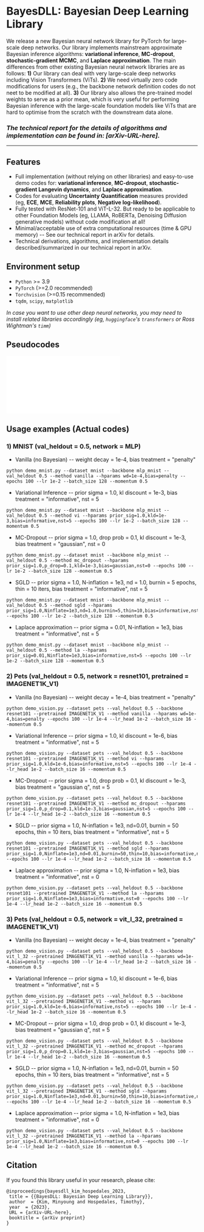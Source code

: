 # BayesDLL: Bayesian Deep Learning Library

We release a new Bayesian neural network library for PyTorch for large-scale deep networks. Our library implements mainstream approximate Bayesian inference algorithms: **variational inference**, **MC-dropout**, **stochastic-gradient MCMC**, and **Laplace approximation**. The main differences from other existing Bayesian neural network libraries are as follows: 
**1)** Our library can deal with very large-scale deep networks including Vision Transformers (ViTs). 
**2)** We need virtually zero code modifications for users (e.g., the backbone network definition codes do not neet to be modified at all). 
**3)** Our library also allows the pre-trained model weights to serve as a prior mean, which is very useful for performing Bayesian inference with the large-scale foundation models like ViTs that are hard to optimise from the scratch with the downstream data alone. 

### *The technical report for the details of algorithms and implementation can be found in: [arXiv-URL-here].*

---

## Features

* Full implementation (without relying on other libraries) and easy-to-use demo codes for: **variational inference**, **MC-dropout**, **stochastic-gradient Langevin dynamics**, and **Laplace approximation**.
* Codes for evaluating **Uncertainty Quantification** measures provided (eg, **ECE**, **MCE**, **Reliability plots**, **Negative log-likelihood**).
* Fully tested with ResNet-101 and ViT-L-32. But ready to be applicable to other Foundation Models (eg, LLAMA, RoBERTa, Denoising Diffusion generative models) without code modification at all!
* Minimal/acceptable use of extra computational resources (time & GPU memory) -- See our technical report in arXiv for details.
* Technical derivations, algorithms, and implementation details described/summarized in our technical report in arXiv.


## Environment setup

* ```Python``` >= 3.9
* ```PyTorch``` (>=2.0 recommended)
* ```Torchvision``` (>=0.15 recommended)
* ```tqdm```, ```scipy```, ```matplotlib```

 *In case you want to use other deep neural networks, you may need to install related libraries accordingly (eg, ```huggingface```'s ```transformers``` or Ross Wightman's ```timm```)*


## Pseudocodes

![plot](./figure/pseudocode.html.pdf)


## Usage examples (Actual codes)

### 1) MNIST (val_heldout = 0.5, network = MLP)

* Vanilla (no Bayesian) -- weight decay = 1e-4, bias treatment = "penalty"
```
python demo_mnist.py --dataset mnist --backbone mlp_mnist --val_heldout 0.5 --method vanilla --hparams wd=1e-4,bias=penalty --epochs 100 --lr 1e-2 --batch_size 128 --momentum 0.5
```

* Variational Inference -- prior sigma = 1.0, kl discount = 1e-3, bias treatment = "informative", nst = 5
```
python demo_mnist.py --dataset mnist --backbone mlp_mnist --val_heldout 0.5 --method vi --hparams prior_sig=1.0,kld=1e-3,bias=informative,nst=5 --epochs 100 --lr 1e-2 --batch_size 128 --momentum 0.5
```

* MC-Dropout -- prior sigma = 1.0, drop prob = 0.1, kl discount = 1e-3, bias treatment = "gaussian", nst = 0
```
python demo_mnist.py --dataset mnist --backbone mlp_mnist --val_heldout 0.5 --method mc_dropout --hparams prior_sig=1.0,p_drop=0.1,kld=1e-3,bias=gaussian,nst=0 --epochs 100 --lr 1e-2 --batch_size 128 --momentum 0.5
```

* SGLD -- prior sigma = 1.0, N-inflation = 1e3, nd = 1.0, burnin = 5 epochs, thin = 10 iters, bias treatment = "informative", nst = 5
```
python demo_mnist.py --dataset mnist --backbone mlp_mnist --val_heldout 0.5 --method sgld --hparams prior_sig=1.0,Ninflate=1e3,nd=1.0,burnin=5,thin=10,bias=informative,nst=5 --epochs 100 --lr 1e-2 --batch_size 128 --momentum 0.5 
```

* Laplace approximation -- prior sigma = 0.01, N-inflation = 1e3, bias treatment = "informative", nst = 5
```
python demo_mnist.py --dataset mnist --backbone mlp_mnist --val_heldout 0.5 --method la --hparams prior_sig=0.01,Ninflate=1e3,bias=informative,nst=5 --epochs 100 --lr 1e-2 --batch_size 128 --momentum 0.5
```


### 2) Pets (val_heldout = 0.5, network = resnet101, pretrained = IMAGENET1K_V1)

* Vanilla (no Bayesian) -- weight decay = 1e-4, bias treatment = "penalty"
```
python demo_vision.py --dataset pets --val_heldout 0.5 --backbone resnet101 --pretrained IMAGENET1K_V1 --method vanilla --hparams wd=1e-4,bias=penalty --epochs 100 --lr 1e-4 --lr_head 1e-2 --batch_size 16 --momentum 0.5 
```

* Variational Inference -- prior sigma = 1.0, kl discount = 1e-6, bias treatment = "informative", nst = 5
```
python demo_vision.py --dataset pets --val_heldout 0.5 --backbone resnet101 --pretrained IMAGENET1K_V1 --method vi --hparams prior_sig=1.0,kld=1e-6,bias=informative,nst=5 --epochs 100 --lr 1e-4 --lr_head 1e-2 --batch_size 16 --momentum 0.5 
```

* MC-Dropout -- prior sigma = 1.0, drop prob = 0.1, kl discount = 1e-3, bias treatment = "gaussian q", nst = 5
```
python demo_vision.py --dataset pets --val_heldout 0.5 --backbone resnet101 --pretrained IMAGENET1K_V1 --method mc_dropout --hparams prior_sig=1.0,p_drop=0.1,kld=1e-3,bias=gaussian,nst=5 --epochs 100 --lr 1e-4 --lr_head 1e-2 --batch_size 16 --momentum 0.5
```

* SGLD -- prior sigma = 1.0, N-inflation = 1e3, nd=0.01, burnin = 50 epochs, thin = 10 iters, bias treatment = "informative", nst = 5
```
python demo_vision.py --dataset pets --val_heldout 0.5 --backbone resnet101 --pretrained IMAGENET1K_V1 --method sgld --hparams prior_sig=1.0,Ninflate=1e3,nd=0.01,burnin=50,thin=10,bias=informative,nst=5 --epochs 100 --lr 1e-4 --lr_head 1e-2 --batch_size 16 --momentum 0.5
```

* Laplace approximation -- prior sigma = 1.0, N-inflation = 1e3, bias treatment = "informative", nst = 0
```
python demo_vision.py --dataset pets --val_heldout 0.5 --backbone resnet101 --pretrained IMAGENET1K_V1 --method la --hparams prior_sig=1.0,Ninflate=1e3,bias=informative,nst=0 --epochs 100 --lr 1e-4 --lr_head 1e-2 --batch_size 16 --momentum 0.5
```


### 3) Pets (val_heldout = 0.5, network = vit_l_32, pretrained = IMAGENET1K_V1)

* Vanilla (no Bayesian) -- weight decay = 1e-4, bias treatment = "penalty"
```
python demo_vision.py --dataset pets --val_heldout 0.5 --backbone vit_l_32 --pretrained IMAGENET1K_V1 --method vanilla --hparams wd=1e-4,bias=penalty --epochs 100 --lr 1e-4 --lr_head 1e-2 --batch_size 16 --momentum 0.5
```

* Variational Inference -- prior sigma = 1.0, kl discount = 1e-6, bias treatment = "informative", nst = 5
```
python demo_vision.py --dataset pets --val_heldout 0.5 --backbone vit_l_32 --pretrained IMAGENET1K_V1 --method vi --hparams prior_sig=1.0,kld=1e-6,bias=informative,nst=5 --epochs 100 --lr 1e-4 --lr_head 1e-2 --batch_size 16 --momentum 0.5
```

* MC-Dropout -- prior sigma = 1.0, drop prob = 0.1, kl discount = 1e-3, bias treatment = "gaussian q", nst = 5
```
python demo_vision.py --dataset pets --val_heldout 0.5 --backbone vit_l_32 --pretrained IMAGENET1K_V1 --method mc_dropout --hparams prior_sig=1.0,p_drop=0.1,kld=1e-3,bias=gaussian,nst=5 --epochs 100 --lr 1e-4 --lr_head 1e-2 --batch_size 16 --momentum 0.5
```

* SGLD -- prior sigma = 1.0, N-inflation = 1e3, nd=0.01, burnin = 50 epochs, thin = 10 iters, bias treatment = "informative", nst = 5
```
python demo_vision.py --dataset pets --val_heldout 0.5 --backbone vit_l_32 --pretrained IMAGENET1K_V1 --method sgld --hparams prior_sig=1.0,Ninflate=1e3,nd=0.01,burnin=50,thin=10,bias=informative,nst=5 --epochs 100 --lr 1e-4 --lr_head 1e-2 --batch_size 16 --momentum 0.5
```

* Laplace approximation -- prior sigma = 1.0, N-inflation = 1e3, bias treatment = "informative", nst = 0
```
python demo_vision.py --dataset pets --val_heldout 0.5 --backbone vit_l_32 --pretrained IMAGENET1K_V1 --method la --hparams prior_sig=1.0,Ninflate=1e3,bias=informative,nst=0 --epochs 100 --lr 1e-4 --lr_head 1e-2 --batch_size 16 --momentum 0.5
```


## Citation
If you found this library useful in your research, please cite:
```
@inproceedings{bayesdll_kim_hospedales_2023,
 title = {{BayesDLL: Bayesian Deep Learning Library}},
 author  = {Kim, Minyoung and Hospedales, Timothy},
 year  = {2023},
 URL = {arXiv-URL-here},
 booktitle = {arXiv preprint}
}
```
